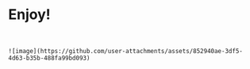 <doctype>
  
<html>
  
  <title>
   Magic 9th-Ball
  </title>
  
  <body>
    <h1 styles="text-align:center;">Enjoy!</h1><br>
    
    ![image](https://github.com/user-attachments/assets/852940ae-3df5-4d63-b35b-488fa99bd093)
  </body>
  
</html>


